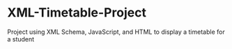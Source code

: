 # XML-Timetable-Project
Project using XML Schema, JavaScript, and HTML to display a timetable for a student

